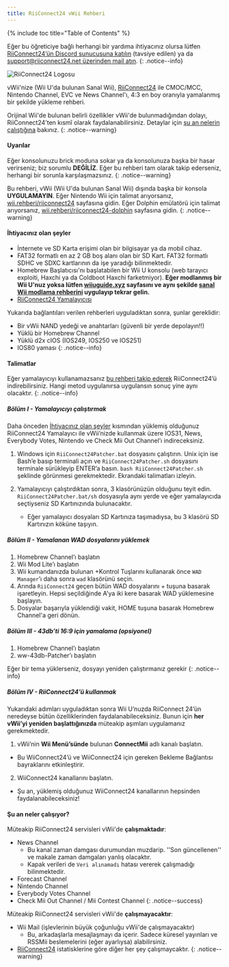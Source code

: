 ```yaml
---
title: RiiConnect24 vWii Rehberi
---
```


{% include toc title="Table of Contents" %}

Eğer bu öğreticiye bağlı herhangi bir yardıma ihtiyacınız olursa lütfen [RiiConnect24’ün Discord sunucusuna katılın](https://discord.gg/rc24) (tavsiye edilen) ya da [support@riiconnect24.net üzerinden mail atın](mailto:support@riiconnect24.net).
{: .notice--info}

![RiiConnect24 Logosu](/images/WiiRC24Logo.jpg)

vWii'nize (Wii U'da bulunan Sanal Wii), [RiiConnect24](https://rc24.xyz) ile CMOC/MCC, Nintendo Channel, EVC ve News Channel'ı, 4:3 en boy oranıyla yamalanmış bir şekilde yükleme rehberi.

Orijinal Wii'de bulunan belirli özellikler vWii'de bulunmadığından dolayı, RiiConnect24'ten kısmî olarak faydalanabilirsiniz. Detaylar için [şu an nelerin çalıştığına](#whats-currently-working) bakınız.
{: .notice--warning}

#### Uyarılar

Eğer konsolunuzu brick moduna sokar ya da konsolunuza başka bir hasar verirseniz; biz sorumlu **DEĞİLİZ**. Eğer bu rehberi tam olarak takip ederseniz, herhangi bir sorunla karşılaşmazsınız.
{: .notice--warning}

Bu rehberi, vWii (Wii U'da bulunan Sanal Wii) dışında başka bir konsola **UYGULAMAYIN**. Eğer Nintendo Wii için talimat arıyorsanız, [wii.rehberi/riiconnect24](riiconnect24) sayfasına gidin. Eğer Dolphin emülatörü için talimat arıyorsanız, [wii.rehberi/riiconnect24-dolphin](/riiconnect24-dolphin) sayfasına gidin.
{: .notice--warning}

#### İhtiyacınız olan şeyler

* İnternete ve SD Karta erişimi olan bir bilgisayar ya da mobil cihaz.
* FAT32 formatlı en az 2 GB boş alanı olan bir SD Kart. FAT32 formatlı SDHC ve SDXC kartlarının da işe yaradığı bilinmektedir.
* Homebrew Başlatıcısı'nı başlatabilen bir Wii U konsolu (web tarayıcı exploiti, Haxchi ya da Coldboot Haxchi farketmiyor). **Eğer modlanmış bir Wii U'nuz yoksa lütfen [wiiuguide.xyz](https://wiiuguide.xyz) sayfasını ve aynı şekilde [sanal Wii modlama rehberini](https://wiiuguide.xyz/#/vwii-modding) uygulayıp tekrar gelin.**
* [RiiConnect24 Yamalayıcısı](https://github.com/RiiConnect24/RiiConnect24-Patcher/releases)

Yukarıda bağlantıları verilen rehberleri uyguladıktan sonra, şunlar gereklidir:
* Bir vWii NAND yedeği ve anahtarları (güvenli bir yerde depolayın!!)
* Yüklü bir Homebrew Channel
* Yüklü d2x cIOS (IOS249, IOS250 ve IOS251)
* IOS80 yaması
{: .notice--info}

#### Talimatlar

Eğer yamalayıcıyı kullanamazsanız [bu rehberi takip ederek](https://pad.snopyta.org/s/rJ2N0B1XU) RiiConnect24’ü indirebilirsiniz. Hangi metod uygulanırsa uygulansın sonuç yine aynı olacaktır.
{: .notice--info}

##### Bölüm I - Yamalayıcıyı çalıştırmak

Daha önceden [İhtiyacınız olan şeyler](#what-you-need) kısmından yüklemiş olduğunuz RiiConnect24 Yamalayıcı ile vWii’nizde kullanmak üzere IOS31, News, Everybody Votes, Nintendo ve Check Mii Out Channel’ı indireceksiniz.

1. Windows için `RiiConnect24Patcher.bat` dosyasını çalıştırın. Unix için ise Bash’e basıp terminali açın ve `RiiConnect24Patcher.sh` dosyasını terminale sürükleyip ENTER’a basın. `bash RiiConnect24Patcher.sh` şeklinde görünmesi gerekmektedir. Ekrandaki talimatları izleyin.

2. Yamalayıcıyı çalıştırdıktan sonra, 3 klasörünüzün olduğunu teyit edin. `RiiConnect24Patcher.bat/sh` dosyasıyla aynı yerde ve eğer yamalayıcıda seçtiyseniz SD Kartınızında bulunacaktır.
   - Eğer yamalayıcı dosyaları SD Kartınıza taşımadıysa, bu 3 klasörü SD Kartınızın köküne taşıyın.

##### Bölüm II - Yamalanan WAD dosyalarını yüklemek

1. Homebrew Channel’ı başlatın
2. Wii Mod Lite’ı başlatın
3. Wii kumandanızda bulunan +Kontrol Tuşlarını kullanarak önce `WAD Manager`’ı daha sonra `wad` klasörünü seçin.
4. Arında `RiiConnect24` geçen bütün WAD dosyalarını + tuşuna basarak işaretleyin. Hepsi seçildiğinde A'ya iki kere basarak WAD yüklemesine başlayın.
5. Dosyalar başarıyla yüklendiği vakit, HOME tuşuna basarak Homebrew Channel'a geri dönün.

##### Bölüm III - 43db’ti 16:9 için yamalama (opsiyonel)

1. Homebrew Channel’ı başlatın
2. ww-43db-Patcher’ı başlatın

Eğer bir tema yüklerseniz, dosyayı yeniden çalıştırmanız gerekir
{: .notice--info}

##### Bölüm IV - RiiConnect24’ü kullanmak

Yukarıdaki adımları uyguladıktan sonra Wii U’nuzda RiiConnect 24’ün neredeyse bütün özelliklerinden faydalanabileceksiniz. Bunun için **her vWii’yi yeniden başlattığınızda** müteakip aşımları uygulamanız gerekmektedir.

1. vWii’nin **Wii Menü’sünde** bulunan **ConnectMii** adlı kanalı başlatın.
* Bu WiiConnect24’ü ve WiiConnect24 için gereken Bekleme Bağlantısı bayraklarını etkinleştirir.
2. WiiConnect24 kanallarını başlatın.
* Şu an, yüklemiş olduğunuz WiiConnect24 kanallarının hepsinden faydalanabileceksiniz!

#### Şu an neler çalışıyor?
Müteakip RiiConnect24 servisleri vWii'de **çalışmaktadır**:
* News Channel
    * Bu kanal zaman damgası durumundan muzdarip. ''Son güncellenen'' ve makale zaman damgaları yanlış olacaktır.
    * Kapak verileri de `Veri alınamadı` hatası vererek çalışmadığı bilinmektedir.
* Forecast Channel
* Nintendo Channel
* Everybody Votes Channel
* Check Mii Out Channel / Mii Contest Channel
{: .notice--success}

Müteakip RiiConnect24 servisleri vWii'de **çalışmayacaktır**:
* Wii Mail (işlevlerinin büyük çoğunluğu vWii'de çalışmayacaktır)
    * Bu, arkadaşlarla mesajlaşmayı da içerir. Sadece küresel yayınları ve RSSMii beslemelerini (eğer ayarlıysa) alabilirsiniz.
* [RiiConnect24](https://rc24.xyz/stats/index.html) istatisklerine göre diğer her şey çalışmaycaktır.
{: .notice--warning}

